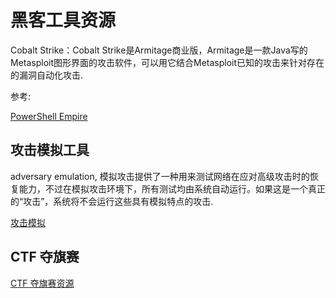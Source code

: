 # 黑客工具资源

Cobalt Strike：Cobalt Strike是Armitage商业版，Armitage是一款Java写的Metasploit图形界面的攻击软件，可以用它结合Metasploit已知的攻击来针对存在的漏洞自动化攻击.

参考:

[PowerShell Empire](https://www.freebuf.com/sectool/158393.html)

## 攻击模拟工具
adversary emulation, 模拟攻击提供了一种用来测试网络在应对高级攻击时的恢复能力，不过在模拟攻击环境下，所有测试均由系统自动运行。如果这是一个真正的“攻击”，系统将不会运行这些具有模拟特点的攻击.

[攻击模拟](https://www.4hou.com/web/11241.html)

## CTF 夺旗赛

[CTF 夺旗赛资源](https://ctftime.org/)